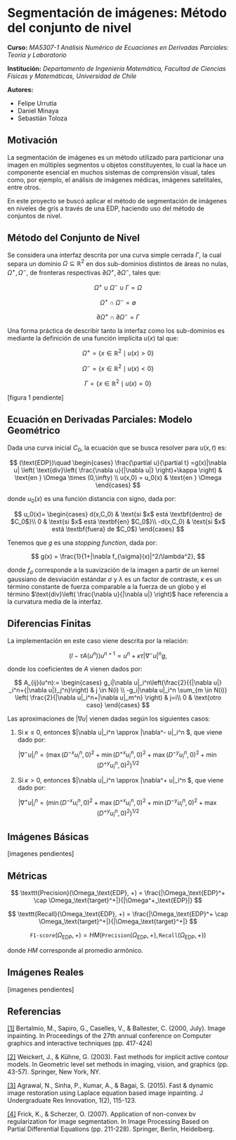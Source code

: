 # Segmentación de imágenes: Método del conjunto de nivel

**Curso:** *MA5307-1 Análisis Numérico de Ecuaciones en Derivadas Parciales: Teoría y Laboratorio*

**Institución:** *Departamento de Ingeniería Matemática, Facultad de Ciencias Físicas y Matemáticas, Universidad de Chile*

**Autores:**
* Felipe Urrutia 
* Daniel Minaya 
* Sebastián Toloza

## Motivación

La segmentación de imágenes es un método utilizado para particionar una imagen en múltiples segmentos u objetos constituyentes, lo cual la hace un componente esencial en muchos sistemas de comprensión visual, tales como, por ejemplo, el análisis de imágenes médicas, imágenes satelitales, entre otros.  

En este proyecto se buscó aplicar el método de segmentación de imágenes en niveles de gris a través de una EDP, haciendo uso del método de conjuntos de nivel.

## Método del Conjunto de Nivel

Se considera una interfaz descrita por una curva simple cerrada $\Gamma$, la 
cual separa un dominio $\Omega \subseteq \mathbb{R}^2$ en 
dos sub-dominios distintos de áreas no nulas, $\Omega^+,\Omega^-$, de 
fronteras respectivas $\partial \Omega^+, \partial \Omega ^-$, tales 
que:

$$ \Omega^+ \cup \Omega^- \cup \Gamma = \Omega $$

$$ \Omega^+ \cap \Omega^- = \emptyset $$

$$ \partial \Omega^+ \cap \partial \Omega ^- = \Gamma $$

Una forma práctica de describir tanto la interfaz como los sub-dominios es mediante la definición de una función implícita $u(x)$ tal que: 

$$ \Omega^+ = \lbrace{x \in \mathbb{R}^2 \mid u(x)>0\rbrace} $$

$$ \Omega^- = \lbrace{x \in \mathbb{R}^2 \mid u(x)<0\rbrace} $$

$$ \Gamma = \lbrace{x \in \mathbb{R}^2 \mid u(x)=0\rbrace} $$

[figura 1 pendiente]

## Ecuación en Derivadas Parciales: Modelo Geométrico

Dada una curva inicial $C_0$, la 
ecuación que se busca resolver para $u(x,t)$ es:

$$
        (\text{EDP})\quad 
        \begin{cases}
        \frac{\partial u}{\partial t} =g(x)|\nabla u| \left( \text{div}\left( \frac{\nabla u}{|\nabla u|} \right)+\kappa \right) & \text{en } \Omega \times (0,\infty) \\
        u(x,0) = u_0(x) & \text{en } \Omega
        \end{cases}
$$

donde $u_0(x)$ es 
una función distancia con signo, dada por:

$$
        u_0(x)=
        \begin{cases}
        d(x,C_0) & \text{si $x$ está \textbf{dentro} de $C_0$}\\
        0 & \text{si $x$ está \textbf{en} $C_0$}\\
        -d(x,C_0)  & \text{si $x$ está \textbf{fuera} de $C_0$}
        \end{cases}
$$

Tenemos que $g$ es una *stopping function*, dada por:

$$
        g(x) = \frac{1}{1+|\nabla f_{\sigma}(x)|^2/\lambda^2},
$$
  
donde $f_{\sigma}$ corresponde 
a la suavización de la imagen a partir de un kernel gaussiano de desviación estándar $\sigma$ y 
$\lambda$ es 
un factor de contraste, $\kappa$ es 
un término constante de fuerza comparable a la fuerza de un globo y el término $\text{div}\left( \frac{\nabla u}{|\nabla u|} \right)$ hace 
referencia a la curvatura media de la interfaz.

## Diferencias Finitas
La implementación en este caso viene descrita por la relación:

$$
        \left( I - \tau A(u^n)\right)u^{n+1} = u^n + \kappa\tau|\nabla^-u|^n g,
$$

donde los coeficientes de $A$ vienen 
dados por:

$$
        A_{ij}(u^n):=
        \begin{cases}
        g_i|\nabla u|_i^n\left(\frac{2}{{|\nabla u|} _i^n+{|\nabla u|}_j^n}\right) & j \in N(i) \\
        -g_i|\nabla u|_i^n \sum_{m \in N(i)} \left( \frac{2}{|\nabla u|_i^n+|\nabla u|_m^n} \right) & j=i\\
        0 & \text{otro caso}
        \end{cases}
$$

Las aproximaciones de $|\nabla u|$ vienen 
dadas según los siguientes casos:
1. Si $\kappa \leq 0$, entonces 
$|\nabla u|_i^n     \approx  |\nabla^- u|_i^n $, que 
viene dado por:

$$
            |\nabla^- u|_i^n = 
            (\max(D^{-x}u_i^n,0)^2 + \min(D^{+x}u_i^n,0)^2 
             + \max(D^{-y}u_i^n,0)^2 + \min(D^{+y}u_i^n,0)^2     )^{1/2}   
$$

2. Si $\kappa > 0$, entonces 
$|\nabla u|_i^n     \approx  |\nabla^+ u|_i^n $, que 
viene dado por:

$$
            |\nabla^+ u|_i^n =
            (\min(D^{-x}u_i^n,0)^2 + \max(D^{+x}u_i^n,0)^2  + \min(D^{-y}u_i^n,0)^2 + \max(D^{+y}u_i^n,0)^2     )^{1/2}
$$

## Imágenes Básicas

[imagenes pendientes]

## Métricas


$$ 
    \texttt{Precision}(\Omega_\text{EDP}, +) = \frac{|\Omega_\text{EDP}^+ \cap \Omega_\text{target}^+|}{|\Omega^+_\text{EDP}|}
$$

$$
    \texttt{Recall}(\Omega_\text{EDP}, +) = \frac{|\Omega_\text{EDP}^+ \cap \Omega_\text{target}^+|}{|\Omega_\text{target}^+|}
$$

$$
    \texttt{F1-score}(\Omega_\text{EDP}, +) = \textit{HM}(\texttt{Precision}(\Omega_\text{EDP}, +),\texttt{Recall}(\Omega_\text{EDP}, +))
$$

donde *HM* corresponde 
al promedio armónico.
    
## Imágenes Reales

[imagenes pendientes]

## Referencias

[[1]](https://dl.acm.org/doi/abs/10.1145/344779.344972)
Bertalmio, M., Sapiro, G., Caselles, V., & Ballester, C. (2000, July). Image inpainting. In Proceedings of the 27th annual conference on Computer graphics and interactive techniques (pp. 417-424)

[[2]](https://link.springer.com/chapter/10.1007/0-387-21810-6_3)
Weickert, J., & Kühne, G. (2003). Fast methods for implicit active contour models. In Geometric level set methods in imaging, vision, and graphics (pp. 43-57). Springer, New York, NY.

[[3]](https://www.researchgate.net/publication/311103980_Fast_Dynamic_Image_Restoration_using_Laplace_equation_Based_Image_Inpainting)
Agrawal, N., Sinha, P., Kumar, A., & Bagai, S. (2015). Fast & dynamic image restoration using Laplace equation based image inpainting. J Undergraduate Res Innovation, 1(2), 115-123.

[[4]](https://link.springer.com/chapter/10.1007/978-3-540-33267-1_12?noAccess=true)
Frick, K., & Scherzer, O. (2007). Application of non-convex bv regularization for image segmentation. In Image Processing Based on Partial Differential Equations (pp. 211-228). Springer, Berlin, Heidelberg.

